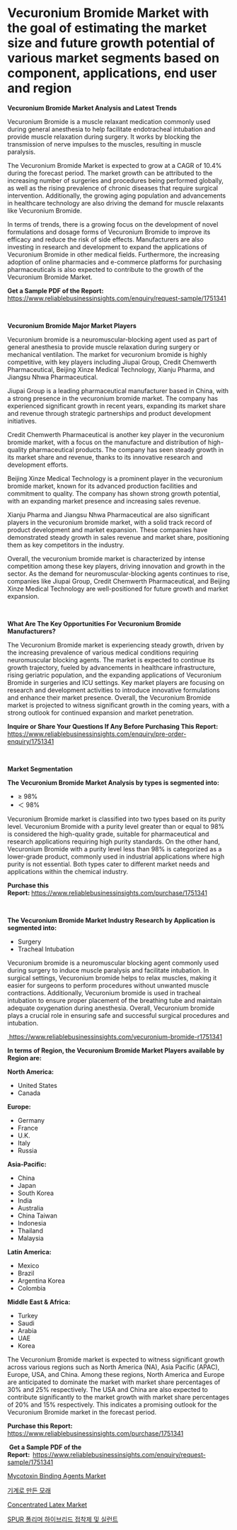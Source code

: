 <p><h1>Vecuronium Bromide Market with the goal of estimating the market size and future growth potential of various market segments based on component, applications, end user and region</h1></p><p><strong>Vecuronium Bromide Market Analysis and Latest Trends</strong></p>
<p><p>Vecuronium Bromide is a muscle relaxant medication commonly used during general anesthesia to help facilitate endotracheal intubation and provide muscle relaxation during surgery. It works by blocking the transmission of nerve impulses to the muscles, resulting in muscle paralysis.</p><p>The Vecuronium Bromide Market is expected to grow at a CAGR of 10.4% during the forecast period. The market growth can be attributed to the increasing number of surgeries and procedures being performed globally, as well as the rising prevalence of chronic diseases that require surgical intervention. Additionally, the growing aging population and advancements in healthcare technology are also driving the demand for muscle relaxants like Vecuronium Bromide.</p><p>In terms of trends, there is a growing focus on the development of novel formulations and dosage forms of Vecuronium Bromide to improve its efficacy and reduce the risk of side effects. Manufacturers are also investing in research and development to expand the applications of Vecuronium Bromide in other medical fields. Furthermore, the increasing adoption of online pharmacies and e-commerce platforms for purchasing pharmaceuticals is also expected to contribute to the growth of the Vecuronium Bromide Market.</p></p>
<p><strong>Get a Sample PDF of the Report:&nbsp;</strong> <a href="https://www.reliablebusinessinsights.com/enquiry/request-sample/1751341">https://www.reliablebusinessinsights.com/enquiry/request-sample/1751341</a></p>
<p>&nbsp;</p>
<p><strong>Vecuronium Bromide Major Market Players</strong></p>
<p><p>Vecuronium bromide is a neuromuscular-blocking agent used as part of general anesthesia to provide muscle relaxation during surgery or mechanical ventilation. The market for vecuronium bromide is highly competitive, with key players including Jiupai Group, Credit Chemwerth Pharmaceutical, Beijing Xinze Medical Technology, Xianju Pharma, and Jiangsu Nhwa Pharmaceutical.</p><p>Jiupai Group is a leading pharmaceutical manufacturer based in China, with a strong presence in the vecuronium bromide market. The company has experienced significant growth in recent years, expanding its market share and revenue through strategic partnerships and product development initiatives.</p><p>Credit Chemwerth Pharmaceutical is another key player in the vecuronium bromide market, with a focus on the manufacture and distribution of high-quality pharmaceutical products. The company has seen steady growth in its market share and revenue, thanks to its innovative research and development efforts.</p><p>Beijing Xinze Medical Technology is a prominent player in the vecuronium bromide market, known for its advanced production facilities and commitment to quality. The company has shown strong growth potential, with an expanding market presence and increasing sales revenue.</p><p>Xianju Pharma and Jiangsu Nhwa Pharmaceutical are also significant players in the vecuronium bromide market, with a solid track record of product development and market expansion. These companies have demonstrated steady growth in sales revenue and market share, positioning them as key competitors in the industry.</p><p>Overall, the vecuronium bromide market is characterized by intense competition among these key players, driving innovation and growth in the sector. As the demand for neuromuscular-blocking agents continues to rise, companies like Jiupai Group, Credit Chemwerth Pharmaceutical, and Beijing Xinze Medical Technology are well-positioned for future growth and market expansion.</p></p>
<p>&nbsp;</p>
<p><strong>What Are The Key Opportunities For Vecuronium Bromide Manufacturers?</strong></p>
<p><p>The Vecuronium Bromide market is experiencing steady growth, driven by the increasing prevalence of various medical conditions requiring neuromuscular blocking agents. The market is expected to continue its growth trajectory, fueled by advancements in healthcare infrastructure, rising geriatric population, and the expanding applications of Vecuronium Bromide in surgeries and ICU settings. Key market players are focusing on research and development activities to introduce innovative formulations and enhance their market presence. Overall, the Vecuronium Bromide market is projected to witness significant growth in the coming years, with a strong outlook for continued expansion and market penetration.</p></p>
<p><strong>Inquire or Share Your Questions If Any Before Purchasing This Report:</strong> <a href="https://www.reliablebusinessinsights.com/enquiry/pre-order-enquiry/1751341">https://www.reliablebusinessinsights.com/enquiry/pre-order-enquiry/1751341</a></p>
<p>&nbsp;</p>
<p><strong>Market Segmentation</strong></p>
<p><strong>The Vecuronium Bromide Market Analysis by types is segmented into:</strong></p>
<p><ul><li>≥ 98%</li><li>＜ 98%</li></ul></p>
<p><p>Vecuronium Bromide market is classified into two types based on its purity level. Vecuronium Bromide with a purity level greater than or equal to 98% is considered the high-quality grade, suitable for pharmaceutical and research applications requiring high purity standards. On the other hand, Vecuronium Bromide with a purity level less than 98% is categorized as a lower-grade product, commonly used in industrial applications where high purity is not essential. Both types cater to different market needs and applications within the chemical industry.</p></p>
<p><strong>Purchase this Report:&nbsp;</strong><a href="https://www.reliablebusinessinsights.com/purchase/1751341">https://www.reliablebusinessinsights.com/purchase/1751341</a></p>
<p>&nbsp;</p>
<p><strong>The Vecuronium Bromide Market Industry Research by Application is segmented into:</strong></p>
<p><ul><li>Surgery</li><li>Tracheal Intubation</li></ul></p>
<p><p>Vecuronium bromide is a neuromuscular blocking agent commonly used during surgery to induce muscle paralysis and facilitate intubation. In surgical settings, Vecuronium bromide helps to relax muscles, making it easier for surgeons to perform procedures without unwanted muscle contractions. Additionally, Vecuronium bromide is used in tracheal intubation to ensure proper placement of the breathing tube and maintain adequate oxygenation during anesthesia. Overall, Vecuronium bromide plays a crucial role in ensuring safe and successful surgical procedures and intubation.</p></p>
<p><a href="https://www.reliablebusinessinsights.com/vecuronium-bromide-r1751341">&nbsp;https://www.reliablebusinessinsights.com/vecuronium-bromide-r1751341</a></p>
<p><strong>In terms of Region, the Vecuronium Bromide Market Players available by Region are:</strong></p>
<p>
    <p> <strong> North America: </strong>
        <ul>
            <li>United States</li>
            <li>Canada</li>
        </ul>
        </p> 
    <p> <strong> Europe: </strong>
        <ul>
            <li>Germany</li>
            <li>France</li>
            <li>U.K.</li>
            <li>Italy</li>
            <li>Russia</li>
        </ul>
        </p> 
    <p> <strong> Asia-Pacific: </strong>
        <ul>
            <li>China</li>
            <li>Japan</li>
            <li>South Korea</li>
            <li>India</li>
            <li>Australia</li>
            <li>China Taiwan</li>
            <li>Indonesia</li>
            <li>Thailand</li>
            <li>Malaysia</li>
        </ul>
        </p> 
    <p> <strong> Latin America: </strong>
        <ul>
            <li>Mexico</li>
            <li>Brazil</li>
            <li>Argentina Korea</li>
            <li>Colombia</li>
        </ul>
        </p> 
    <p> <strong> Middle East & Africa: </strong>
        <ul>
            <li>Turkey</li>
            <li>Saudi</li>
            <li>Arabia</li>
            <li>UAE</li>
            <li>Korea</li>
        </ul>
    </p>
    </p>
<p><p>The Vecuronium Bromide market is expected to witness significant growth across various regions such as North America (NA), Asia Pacific (APAC), Europe, USA, and China. Among these regions, North America and Europe are anticipated to dominate the market with market share percentages of 30% and 25% respectively. The USA and China are also expected to contribute significantly to the market growth with market share percentages of 20% and 15% respectively. This indicates a promising outlook for the Vecuronium Bromide market in the forecast period.</p></p>
<p><strong>Purchase this Report: </strong><a href="https://www.reliablebusinessinsights.com/purchase/1751341">https://www.reliablebusinessinsights.com/purchase/1751341</a></p>
<p>&nbsp;<strong>Get a Sample PDF of the Report:&nbsp;&nbsp;</strong><a href="https://www.reliablebusinessinsights.com/enquiry/request-sample/1751341">https://www.reliablebusinessinsights.com/enquiry/request-sample/1751341</a></p>
<p><strong></strong></p>
<p><p><a href="https://github.com/AdrianaPaucek2023/Market-Research-Report-List-1/blob/main/mycotoxin-binding-agents-market.md">Mycotoxin Binding Agents Market</a></p><p><a href="https://github.com/KellyLyncyh543964/Market-Research-Report-List-2/blob/main/7472567119742.md">기계로 만든 모래</a></p><p><a href="https://github.com/cheribeninsig/Market-Research-Report-List-1/blob/main/concentrated-latex-market.md">Concentrated Latex Market</a></p><p><a href="https://github.com/rcabello548/Market-Research-Report-List-1/blob/main/3097556119743.md">SPUR 폴리머 하이브리드 접착제 및 실런트</a></p></p>